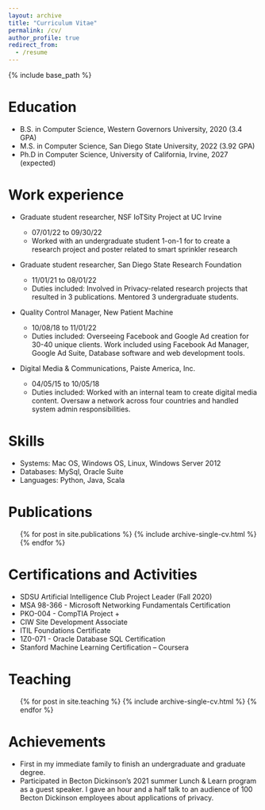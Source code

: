 ```yaml
---
layout: archive
title: "Curriculum Vitae"
permalink: /cv/
author_profile: true
redirect_from:
  - /resume
---
```


{% include base_path %}

Education
======
* B.S. in Computer Science, Western Governors University, 2020 (3.4 GPA)
* M.S. in Computer Science, San Diego State University, 2022 (3.92 GPA)
* Ph.D in Computer Science, University of California, Irvine, 2027 (expected)

Work experience
======
* Graduate student researcher, NSF IoTSity Project at UC Irvine
  * 07/01/22 to 09/30/22 
  * Worked with an undergraduate student 1-on-1 for to create a research project and poster related to smart sprinkler research
* Graduate student researcher, San Diego State Research Foundation
  * 11/01/21 to 08/01/22
  * Duties included: Involved in Privacy-related research projects that resulted in 3 publications. Mentored 3 undergraduate students. 
* Quality Control Manager, New Patient Machine
  * 10/08/18 to 11/01/22
  * Duties included: Overseeing Facebook and Google Ad creation for 30-40 unique clients. Work included using Facebook Ad Manager, Google Ad Suite, Database software and web development tools.

* Digital Media & Communications, Paiste America, Inc.
  * 04/05/15 to 10/05/18
  * Duties included:  Worked with an internal team to create digital media content. Oversaw a network across four countries and handled system admin responsibilities.
  
Skills
======
* Systems: Mac OS, Windows OS, Linux, Windows Server 2012
* Databases: MySql, Oracle Suite
* Languages: Python, Java, Scala

Publications
======
  <ul>{% for post in site.publications %}
    {% include archive-single-cv.html %}
  {% endfor %}</ul>
  
Certifications and Activities
======
* SDSU Artificial Intelligence Club Project Leader (Fall 2020)
* MSA 98-366 - Microsoft Networking Fundamentals Certification
* PKO-004 - CompTIA Project +
* CIW Site Development Associate
* ITIL Foundations Certificate
* 1Z0-071 - Oracle Database SQL Certification
* Stanford Machine Learning Certification – Coursera
  
Teaching
======
  <ul>{% for post in site.teaching %}
    {% include archive-single-cv.html %}
  {% endfor %}</ul>
  
Achievements
======
* First in my immediate family to finish an undergraduate and graduate degree. 
* Participated in Becton Dickinson’s 2021 summer Lunch & Learn program as a guest speaker. I gave an
hour and a half talk to an audience of 100 Becton Dickinson employees about applications of privacy.